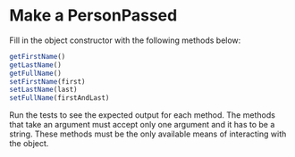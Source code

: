 # Make a PersonPassed
Fill in the object constructor with the following methods below:
```javascript
getFirstName()
getLastName()
getFullName()
setFirstName(first)
setLastName(last)
setFullName(firstAndLast)
```
Run the tests to see the expected output for each method. The methods that take an argument must accept only one argument and it has to be a string. These methods must be the only available means of interacting with the object.